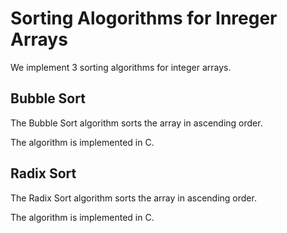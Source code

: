 # Sorting Alogorithms for Inreger Arrays
We implement 3 sorting algorithms for integer arrays.

## Bubble Sort

The Bubble Sort algorithm sorts the array in ascending order.

The algorithm is implemented in C.

## Radix Sort

The Radix Sort algorithm sorts the array in ascending order.

The algorithm is implemented in C.
